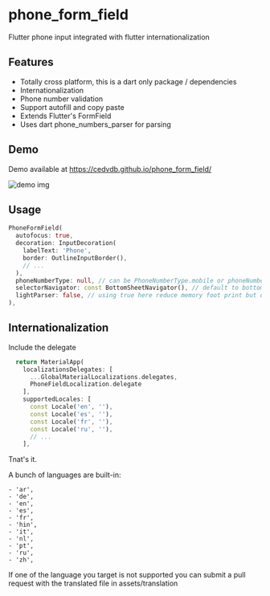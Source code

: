 # phone_form_field

Flutter phone input integrated with flutter internationalization

## Features

- Totally cross platform, this is a dart only package / dependencies
- Internationalization
- Phone number validation
- Support autofill and copy paste
- Extends Flutter's FormField
- Uses dart phone_numbers_parser for parsing


## Demo

Demo available at https://cedvdb.github.io/phone_form_field/

![demo img](https://raw.githubusercontent.com/cedvdb/phone_number_input/main/demo_image.png)

## Usage

```dart
PhoneFormField(
  autofocus: true,
  decoration: InputDecoration(
    labelText: 'Phone',
    border: OutlineInputBorder(),
    // ...
  ),
  phoneNumberType: null, // can be PhoneNumberType.mobile or phoneNumberType.fixed or null for both validation
  selectorNavigator: const BottomSheetNavigator(), // default to bottom sheet but you can customize how the selector is shown by extending CountrySelectorNavigator
  lightParser: false, // using true here reduce memory foot print but only use length to validate
),

```

## Internationalization

  Include the delegate

  ```dart
    return MaterialApp(
      localizationsDelegates: [
        ...GlobalMaterialLocalizations.delegates,
        PhoneFieldLocalization.delegate
      ],
      supportedLocales: [
        const Locale('en', ''),
        const Locale('es', ''),
        const Locale('fr', ''),
        const Locale('ru', ''),
        // ...
      ],
  ```

  Tnat's it.

  
  A bunch of languages are built-in:

    - 'ar',
    - 'de',
    - 'en',
    - 'es',
    - 'fr',
    - 'hin',
    - 'it',
    - 'nl',
    - 'pt',
    - 'ru',
    - 'zh',
  
  
   If one of the language you target is not supported you can submit a
  pull request with the translated file in assets/translation
